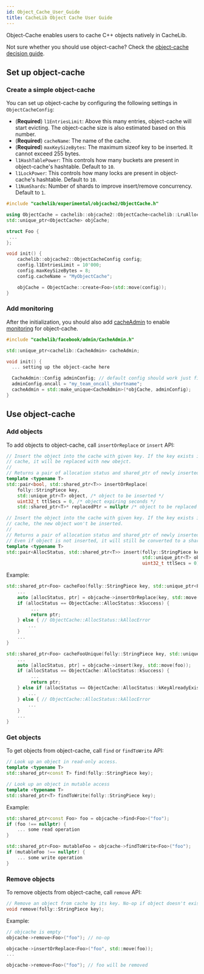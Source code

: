 ```yaml
---
id: Object_Cache_User_Guide
title: CacheLib Object Cache User Guide
---
```

Object-Cache enables users to cache C++ objects natively in CacheLib.

Not sure whether you should use object-cache? Check the [object-cache decision guide](Object_Cache_Decision_Guide).


## Set up object-cache

### Create a simple object-cache
You can set up object-cache by configuring the following settings in `ObjectCacheConfig`:
- (**Required**) `l1EntriesLimit`: Above this many entries, object-cache will start evicting. The object-cache size is also estimated based on this number.
- (**Required**) `cacheName`: The name of the cache.
- (**Required**) `maxKeySizeBytes`: The maximum sizeof key to be inserted. It cannot exceed 255 bytes.
- `l1HashTablePower`: This controls how many buckets are present in object-cache's hashtable. Default to `10`.
- `l1LockPower`: This controls how many locks are present in object-cache's hashtable. Default to `10`.
- `l1NumShards`: Number of shards to improve insert/remove concurrency. Default to `1`.

```cpp
#include "cachelib/experimental/objcache2/ObjectCache.h"

using ObjectCache = cachelib::objcache2::ObjectCache<cachelib::LruAllocator>;
std::unique_ptr<ObjectCache> objCache;

struct Foo {
 ...
};

void init() {
    cachelib::objcache2::ObjectCacheConfig config;
    config.l1EntriesLimit = 10'000;
    config.maxKeySizeBytes = 8;
    config.cacheName = "MyObjectCache";

    objCache = ObjectCache::create<Foo>(std::move(config));
}

```

### Add monitoring
After the initialization, you should also add [cacheAdmin](../Cache_Monitoring/Cache_Admin_Overview) to enable [monitoring](../Cache_Monitoring/monitoring) for object-cache.

```cpp
#include "cachelib/facebook/admin/CacheAdmin.h"

std::unique_ptr<cachelib::CacheAdmin> cacheAdmin;

void init() {
  ... setting up the object-cache here

  CacheAdmin::Config adminConfig; // default config should work just fine
  adminConfig.oncall = "my_team_oncall_shortname";
  cacheAdmin = std::make_unique<CacheAdmin>(*objCache, adminConfig);
}
```
## Use object-cache
### Add objects
To add objects to object-cache, call `insertOrReplace` or `insert` API:
```cpp
// Insert the object into the cache with given key. If the key exists in the
// cache, it will be replaced with new obejct.
//
// Returns a pair of allocation status and shared_ptr of newly inserted object.
template <typename T>
std::pair<bool, std::shared_ptr<T>> insertOrReplace(
    folly::StringPiece key,
    std::unique_ptr<T> object, /* object to be inserted */
    uint32_t ttlSecs = 0, /* object expiring seconds */
    std::shared_ptr<T>* replacedPtr = nullptr /* object to be replaced if not nullptr */ );

// Insert the object into the cache with given key. If the key exists in the
// cache, the new object won't be inserted.
//
// Returns a pair of allocation status and shared_ptr of newly inserted object.
// Even if object is not inserted, it will still be converted to a shared_ptr and returned.
template <typename T>
std::pair<AllocStatus, std::shared_ptr<T>> insert(folly::StringPiece key,
                                                  std::unique_ptr<T> object,
                                                  uint32_t ttlSecs = 0);

```
Example:
```cpp
std::shared_ptr<Foo> cacheFoo(folly::StringPiece key, std::unique_ptr<Foo> foo) {
    ...
    auto [allocStatus, ptr] = objcache->insertOrReplace(key, std::move(foo));
    if (allocStatus == ObjectCache::AllocStatus::kSuccess) {
         ...
         return ptr;
    } else { // ObjectCache::AllocStatus::kAllocError
        ...
    }
    ...
}

std::shared_ptr<Foo> cacheFooUnique(folly::StringPiece key, std::unique_ptr<Foo> foo) {
    ...
    auto [allocStatus, ptr] = objcache->insert(key, std::move(foo));
    if (allocStatus == ObjectCache::AllocStatus::kSuccess) {
         ...
         return ptr;
    } else if (allocStatus == ObjectCache::AllocStatus::kKeyAlreadyExists) {
        ...
    } else { // ObjectCache::AllocStatus::kAllocError
        ...
    }
    ...
}
```

### Get objects
To get objects from object-cache, call `find` or `findToWrite` API:
```cpp
// Look up an object in read-only access.
template <typename T>
std::shared_ptr<const T> find(folly::StringPiece key);

// Look up an object in mutable access
template <typename T>
std::shared_ptr<T> findToWrite(folly::StringPiece key);
```
Example:
```cpp
std::shared_ptr<const Foo> foo = objcache->find<Foo>("foo");
if (foo !== nullptr) {
    ... some read operation
}

std::shared_ptr<Foo> mutableFoo = objcache->findToWrite<Foo>("foo");
if (mutableFoo !== nullptr) {
    ... some write operation
}

```

### Remove objects
To remove objects from object-cache, call `remove` API:
```cpp
// Remove an object from cache by its key. No-op if object doesn't exist.
void remove(folly::StringPiece key);
```
Example:
```cpp
// objcache is empty
objcache->remove<Foo>("foo"); // no-op

objcache->insertOrReplace<Foo>("foo", std::move(foo));
...

objcache->remove<Foo>("foo"); // foo will be removed
```

